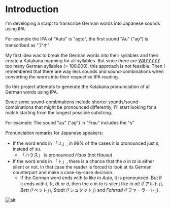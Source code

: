 # Introduction
I'm developing a script to transcribe German words into Japanese sounds using IPA. 

For example the IPA of "Auto" is "aʊ̯to", the first sound "Au" ("aʊ̯") is transcribed as "アオ". 

My first idea was to break the German words into their syllables and then create a Katakana mapping for all syllables. 
But since there are [*WAYYYYY*](https://german.stackexchange.com/questions/70223/how-many-different-syllables-does-the-german-language-have "How many different syllables does the German language have?") 
too many German syllables (> 100.000), this approach is not feasible. 
Then I remembered that there are way less sounds and sound-combinations when converting the words into their respective 
IPA reading.

So this project attempts to generate the Katakana pronunciation of all German words using IPA.

Since some sound-combinations include shorter sounds/sound-combinations that might be pronounced differently, I'll start
looking for a match starting from the longest possible substring.

For example: The sound  "au" ("aʊ̯") in "Frau" includes the "s"


Pronunciation remarks for Japanese speakers:
- If the word ends in 「ス」, in 99% of the cases it is pronounced just *s*, instead of *su*.
  - 「ハウス」 is pronounced *Haus*
    (not *Hausu*)
- If the word ends in 「ト」, there is a chance that the *o* in *to* is either silent or not. In that case the reader
is forced to look at its German counterpart and make a case-by-case decision.
  - If the German word ends with *to* like in *Auto*, it is pronounced. But if it ends with *t*, *tt*, *dt* or *d*, then
  the *o* in *to* is silent like in *alt* (「アルト」), *Bett* (「ベット」), *Stadt* (「シュタット」) and *Fahrrad* 
  (「ファーラート」).



![alt](https://github.com/user-attachments/assets/6cbc6337-6594-4651-809a-08ecce93a1b3)



